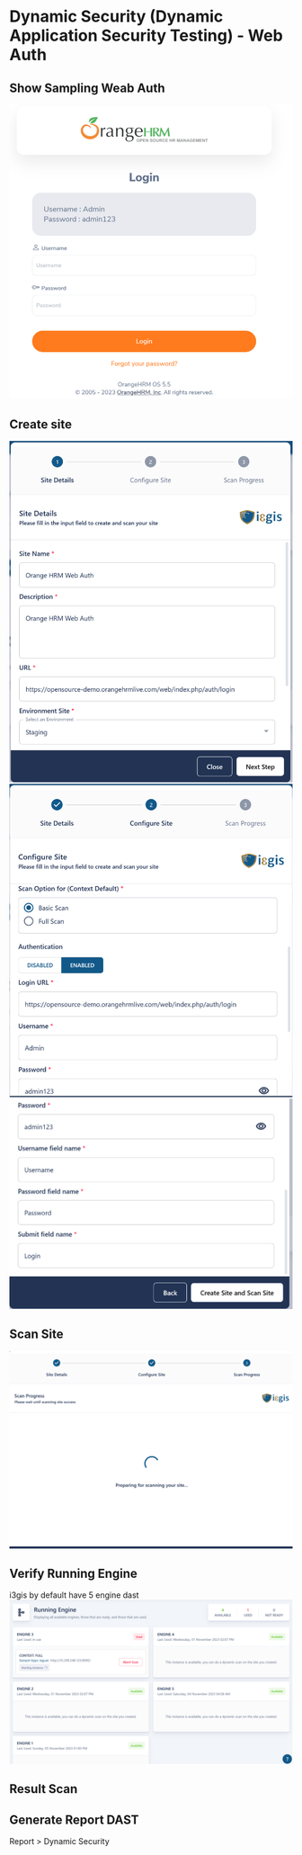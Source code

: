 Dynamic Security (Dynamic Application Security Testing) - Web Auth
===============================

Show Sampling Weab Auth
---------------------

![Alt text](/Chapter-8-dast/img/20-dast.png)

Create site
--------------
![Alt text](/Chapter-8-dast/img/25-dast.png)
![Alt text](/Chapter-8-dast/img/26-dast.png)
![Alt text](/Chapter-8-dast/img/27-dast.png)

Scan Site
---------
![Alt text](/Chapter-8-dast/img/28-dast.png)


Verify Running Engine 
----------------------
i3gis by default have 5 engine dast
![Alt text](/Chapter-8-dast/img/06-dast.png)

Result Scan
-----------



Generate Report DAST
-----------------------------

Report > Dynamic Security

